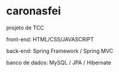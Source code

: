 # caronasfei

projeto de TCC

front-end: HTML/CSS/JAVASCRIPT

back-end: Spring Framework / Spring MVC 

banco de dados: MySQL / JPA / Hibernate
